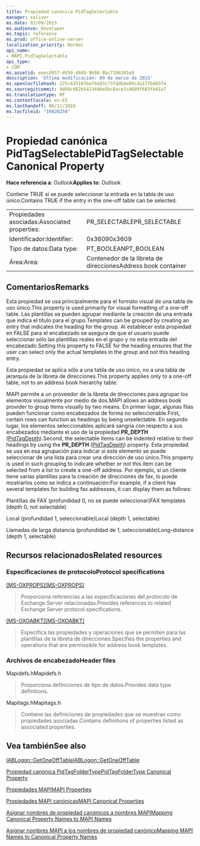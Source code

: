 ```yaml
---
title: Propiedad canónica PidTagSelectable
manager: soliver
ms.date: 03/09/2015
ms.audience: Developer
ms.topic: reference
ms.prod: office-online-server
localization_priority: Normal
api_name:
- MAPI.PidTagSelectable
api_type:
- COM
ms.assetid: eeecd957-dd50-4849-9698-8bc7106301e9
description: 'Última modificación: 09 de marzo de 2015'
ms.openlocfilehash: 225c435107ba79183c737ddb8e09cda1ffbd83f4
ms.sourcegitcommit: 9d60cd82b5413446e5bc8ace2cd689f683fb41a7
ms.translationtype: MT
ms.contentlocale: es-ES
ms.lasthandoff: 06/11/2018
ms.locfileid: "19820250"
---
```

# <a name="pidtagselectable-canonical-property"></a><span data-ttu-id="3758d-103">Propiedad canónica PidTagSelectable</span><span class="sxs-lookup"><span data-stu-id="3758d-103">PidTagSelectable Canonical Property</span></span>

  
  
<span data-ttu-id="3758d-104">**Hace referencia a**: Outlook</span><span class="sxs-lookup"><span data-stu-id="3758d-104">**Applies to**: Outlook</span></span> 
  
<span data-ttu-id="3758d-105">Contiene TRUE si se puede seleccionar la entrada en la tabla de uso único.</span><span class="sxs-lookup"><span data-stu-id="3758d-105">Contains TRUE if the entry in the one-off table can be selected.</span></span> 
  
|||
|:-----|:-----|
|<span data-ttu-id="3758d-106">Propiedades asociadas:</span><span class="sxs-lookup"><span data-stu-id="3758d-106">Associated properties:</span></span>  <br/> |<span data-ttu-id="3758d-107">PR_SELECTABLE</span><span class="sxs-lookup"><span data-stu-id="3758d-107">PR_SELECTABLE</span></span>  <br/> |
|<span data-ttu-id="3758d-108">Identificador:</span><span class="sxs-lookup"><span data-stu-id="3758d-108">Identifier:</span></span>  <br/> |<span data-ttu-id="3758d-109">0x3609</span><span class="sxs-lookup"><span data-stu-id="3758d-109">0x3609</span></span>  <br/> |
|<span data-ttu-id="3758d-110">Tipo de datos:</span><span class="sxs-lookup"><span data-stu-id="3758d-110">Data type:</span></span>  <br/> |<span data-ttu-id="3758d-111">PT_BOOLEAN</span><span class="sxs-lookup"><span data-stu-id="3758d-111">PT_BOOLEAN</span></span>  <br/> |
|<span data-ttu-id="3758d-112">Área:</span><span class="sxs-lookup"><span data-stu-id="3758d-112">Area:</span></span>  <br/> |<span data-ttu-id="3758d-113">Contenedor de la libreta de direcciones</span><span class="sxs-lookup"><span data-stu-id="3758d-113">Address book container</span></span>  <br/> |
   
## <a name="remarks"></a><span data-ttu-id="3758d-114">Comentarios</span><span class="sxs-lookup"><span data-stu-id="3758d-114">Remarks</span></span>

<span data-ttu-id="3758d-115">Esta propiedad se usa principalmente para el formato visual de una tabla de uso único.</span><span class="sxs-lookup"><span data-stu-id="3758d-115">This property is used primarily for visual formatting of a one-off table.</span></span> <span data-ttu-id="3758d-116">Las plantillas se pueden agrupar mediante la creación de una entrada que indica el título para el grupo.</span><span class="sxs-lookup"><span data-stu-id="3758d-116">Templates can be grouped by creating an entry that indicates the heading for the group.</span></span> <span data-ttu-id="3758d-117">Al establecer esta propiedad en FALSE para el encabezado se asegura de que el usuario puede seleccionar sólo las plantillas reales en el grupo y no esta entrada del encabezado.</span><span class="sxs-lookup"><span data-stu-id="3758d-117">Setting this property to FALSE for the heading ensures that the user can select only the actual templates in the group and not this heading entry.</span></span> 
  
<span data-ttu-id="3758d-118">Esta propiedad se aplica sólo a una tabla de uso único, no a una tabla de jerarquía de la libreta de direcciones.</span><span class="sxs-lookup"><span data-stu-id="3758d-118">This property applies only to a one-off table, not to an address book hierarchy table.</span></span> 
  
<span data-ttu-id="3758d-119">MAPI permite a un proveedor de la libreta de direcciones para agrupar los elementos visualmente por medio de dos.</span><span class="sxs-lookup"><span data-stu-id="3758d-119">MAPI allows an address book provider to group items visually by two means.</span></span> <span data-ttu-id="3758d-120">En primer lugar, algunas filas pueden funcionar como encabezados de forma no seleccionable.</span><span class="sxs-lookup"><span data-stu-id="3758d-120">First, certain rows can function as headings by being unselectable.</span></span> <span data-ttu-id="3758d-121">En segundo lugar, los elementos seleccionables aplicará sangría con respecto a sus encabezados mediante el uso de la propiedad **PR_DEPTH** ([PidTagDepth](pidtagdepth-canonical-property.md)).</span><span class="sxs-lookup"><span data-stu-id="3758d-121">Second, the selectable items can be indented relative to their headings by using the **PR_DEPTH** ([PidTagDepth](pidtagdepth-canonical-property.md)) property.</span></span> <span data-ttu-id="3758d-122">Esta propiedad se usa en esa agrupación para indicar si este elemento se puede seleccionar de una lista para crear una dirección de uso único.</span><span class="sxs-lookup"><span data-stu-id="3758d-122">This property is used in such grouping to indicate whether or not this item can be selected from a list to create a one-off address.</span></span> <span data-ttu-id="3758d-123">Por ejemplo, si un cliente tiene varias plantillas para la creación de direcciones de fax, lo puede mostrarlos como se indica a continuación:</span><span class="sxs-lookup"><span data-stu-id="3758d-123">For example, if a client has several templates for building fax addresses, it can display them as follows:</span></span> 
  
<span data-ttu-id="3758d-124">Plantillas de FAX (profundidad 0, no se puede seleccionar)</span><span class="sxs-lookup"><span data-stu-id="3758d-124">FAX templates (depth 0, not selectable)</span></span>
  
 <span data-ttu-id="3758d-125">Local (profundidad 1, seleccionable)</span><span class="sxs-lookup"><span data-stu-id="3758d-125">Local (depth 1, selectable)</span></span> 
  
 <span data-ttu-id="3758d-126">Llamadas de larga distancia (profundidad de 1, seleccionable)</span><span class="sxs-lookup"><span data-stu-id="3758d-126">Long-distance (depth 1, selectable)</span></span> 
  
## <a name="related-resources"></a><span data-ttu-id="3758d-127">Recursos relacionados</span><span class="sxs-lookup"><span data-stu-id="3758d-127">Related resources</span></span>

### <a name="protocol-specifications"></a><span data-ttu-id="3758d-128">Especificaciones de protocolo</span><span class="sxs-lookup"><span data-stu-id="3758d-128">Protocol specifications</span></span>

<span data-ttu-id="3758d-129">[[MS-OXPROPS]](http://msdn.microsoft.com/library/f6ab1613-aefe-447d-a49c-18217230b148%28Office.15%29.aspx)</span><span class="sxs-lookup"><span data-stu-id="3758d-129">[[MS-OXPROPS]](http://msdn.microsoft.com/library/f6ab1613-aefe-447d-a49c-18217230b148%28Office.15%29.aspx)</span></span>
  
> <span data-ttu-id="3758d-130">Proporciona referencias a las especificaciones del protocolo de Exchange Server relacionadas.</span><span class="sxs-lookup"><span data-stu-id="3758d-130">Provides references to related Exchange Server protocol specifications.</span></span>
    
<span data-ttu-id="3758d-131">[[MS-OXOABKT]](http://msdn.microsoft.com/library/cd5a3e78-1eeb-4a75-88eb-e82c8c96ff31%28Office.15%29.aspx)</span><span class="sxs-lookup"><span data-stu-id="3758d-131">[[MS-OXOABKT]](http://msdn.microsoft.com/library/cd5a3e78-1eeb-4a75-88eb-e82c8c96ff31%28Office.15%29.aspx)</span></span>
  
> <span data-ttu-id="3758d-132">Especifica las propiedades y operaciones que se permiten para las plantillas de la libreta de direcciones.</span><span class="sxs-lookup"><span data-stu-id="3758d-132">Specifies the properties and operations that are permissible for address book templates.</span></span>
    
### <a name="header-files"></a><span data-ttu-id="3758d-133">Archivos de encabezado</span><span class="sxs-lookup"><span data-stu-id="3758d-133">Header files</span></span>

<span data-ttu-id="3758d-134">Mapidefs.h</span><span class="sxs-lookup"><span data-stu-id="3758d-134">Mapidefs.h</span></span>
  
> <span data-ttu-id="3758d-135">Proporciona definiciones de tipo de datos.</span><span class="sxs-lookup"><span data-stu-id="3758d-135">Provides data type definitions.</span></span>
    
<span data-ttu-id="3758d-136">Mapitags.h</span><span class="sxs-lookup"><span data-stu-id="3758d-136">Mapitags.h</span></span>
  
> <span data-ttu-id="3758d-137">Contiene las definiciones de propiedades que se muestran como propiedades asociadas.</span><span class="sxs-lookup"><span data-stu-id="3758d-137">Contains definitions of properties listed as associated properties.</span></span>
    
## <a name="see-also"></a><span data-ttu-id="3758d-138">Vea también</span><span class="sxs-lookup"><span data-stu-id="3758d-138">See also</span></span>



[<span data-ttu-id="3758d-139">IABLogon::GetOneOffTable</span><span class="sxs-lookup"><span data-stu-id="3758d-139">IABLogon::GetOneOffTable</span></span>](iablogon-getoneofftable.md)
  
[<span data-ttu-id="3758d-140">Propiedad canónica PidTagFolderType</span><span class="sxs-lookup"><span data-stu-id="3758d-140">PidTagFolderType Canonical Property</span></span>](pidtagfoldertype-canonical-property.md)


[<span data-ttu-id="3758d-141">Propiedades MAPI</span><span class="sxs-lookup"><span data-stu-id="3758d-141">MAPI Properties</span></span>](mapi-properties.md)
  
[<span data-ttu-id="3758d-142">Propiedades MAPI canónicas</span><span class="sxs-lookup"><span data-stu-id="3758d-142">MAPI Canonical Properties</span></span>](mapi-canonical-properties.md)
  
[<span data-ttu-id="3758d-143">Asignar nombres de propiedad canónicos a nombres MAPI</span><span class="sxs-lookup"><span data-stu-id="3758d-143">Mapping Canonical Property Names to MAPI Names</span></span>](mapping-canonical-property-names-to-mapi-names.md)
  
[<span data-ttu-id="3758d-144">Asignar nombres MAPI a los nombres de propiedad canónico</span><span class="sxs-lookup"><span data-stu-id="3758d-144">Mapping MAPI Names to Canonical Property Names</span></span>](mapping-mapi-names-to-canonical-property-names.md)

